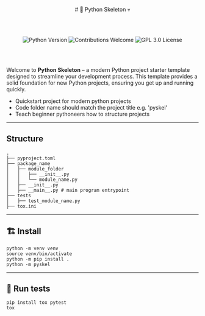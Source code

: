 <p align="center">
  # 🐍 Python Skeleton 💀
</p>

<br></br>

<p align="center">
  <img src="https://img.shields.io/badge/python-blue?logo=python&logoColor=white" alt="Python Version"/>
  <img src="https://img.shields.io/badge/contributions-welcome-brightgreen" alt="Contributions Welcome"/>
  <img src="https://img.shields.io/badge/license-GPL%203.0-red" alt="GPL 3.0 License"/>
</p>

<br></br>

Welcome to **Python Skeleton** – a modern Python project starter template designed to streamline your development process. This template provides a solid foundation for new Python projects, ensuring you get up and running quickly.

- Quickstart project for modern python projects
- Code folder name should match the project title e.g. 'pyskel'
- Teach beginner pythoneers how to structure projects

---

## Structure
```
.
├── pyproject.toml
├── package_name
│   ├── module_folder
│   │   ├── __init__.py
│   │   └── module_name.py
│   ├── __init__.py
│   ├── __main__.py # main program entrypoint
├── tests
│   ├── test_module_name.py
├── tox.ini
```

---

## 🏗️ Install
```
python -m venv venv
source venv/bin/activate
python -m pip install .
python -m pyskel
```

---

## 🧪 Run tests
```
pip install tox pytest
tox
```
